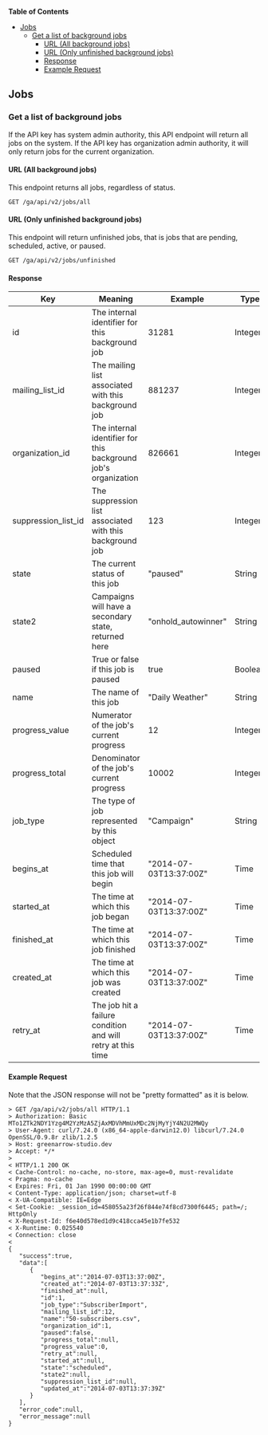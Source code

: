 <!-- START doctoc generated TOC please keep comment here to allow auto update -->
<!-- DON'T EDIT THIS SECTION, INSTEAD RE-RUN doctoc TO UPDATE -->
**Table of Contents**

- [Jobs](#jobs)
  - [Get a list of background jobs](#get-a-list-of-background-jobs)
    - [URL (All background jobs)](#url-all-background-jobs)
    - [URL (Only unfinished background jobs)](#url-only-unfinished-background-jobs)
    - [Response](#response)
    - [Example Request](#example-request)

<!-- END doctoc generated TOC please keep comment here to allow auto update -->

## Jobs

### Get a list of background jobs

If the API key has system admin authority, this API endpoint will return all
jobs on the system. If the API key has organization admin authority, it will
only return jobs for the current organization.

#### URL (All background jobs)

This endpoint returns all jobs, regardless of status.

    GET /ga/api/v2/jobs/all

#### URL (Only unfinished background jobs)

This endpoint will return unfinished jobs, that is jobs that are pending,
scheduled, active, or paused.

    GET /ga/api/v2/jobs/unfinished

#### Response

| Key                 | Meaning                                                        | Example                | Type    |
| ------------------- | -------------------------------------------------------------- | ---------------------- | ------- |
| id                  | The internal identifier for this background job                | 31281                  | Integer |
| mailing_list_id     | The mailing list associated with this background job           | 881237                 | Integer |
| organization_id     | The internal identifier for this background job's organization | 826661                 | Integer |
| suppression_list_id | The suppression list associated with this background job       | 123                    | Integer |
| state               | The current status of this job                                 | "paused"               | String  |
| state2              | Campaigns will have a secondary state, returned here           | "onhold_autowinner"    | String  |
| paused              | True or false if this job is paused                            | true                   | Boolean |
| name                | The name of this job                                           | "Daily Weather"        | String  |
| progress_value      | Numerator of the job's current progress                        | 12                     | Integer |
| progress_total      | Denominator of the job's current progress                      | 10002                  | Integer |
| job_type            | The type of job represented by this object                     | "Campaign"             | String  |
| begins_at           | Scheduled time that this job will begin                        | "2014-07-03T13:37:00Z" | Time    |
| started_at          | The time at which this job began                               | "2014-07-03T13:37:00Z" | Time    |
| finished_at         | The time at which this job finished                            | "2014-07-03T13:37:00Z" | Time    |
| created_at          | The time at which this job was created                         | "2014-07-03T13:37:00Z" | Time    |
| retry_at            | The job hit a failure condition and will retry at this time    | "2014-07-03T13:37:00Z" | Time    |

#### Example Request

Note that the JSON response will not be "pretty formatted" as it is below.

    > GET /ga/api/v2/jobs/all HTTP/1.1
    > Authorization: Basic MTo1ZTk2NDY1Yzg4M2YzMzA5ZjAxMDVhMmUxMDc2NjMyYjY4N2U2MWQy
    > User-Agent: curl/7.24.0 (x86_64-apple-darwin12.0) libcurl/7.24.0 OpenSSL/0.9.8r zlib/1.2.5
    > Host: greenarrow-studio.dev
    > Accept: */*
    >
    < HTTP/1.1 200 OK
    < Cache-Control: no-cache, no-store, max-age=0, must-revalidate
    < Pragma: no-cache
    < Expires: Fri, 01 Jan 1990 00:00:00 GMT
    < Content-Type: application/json; charset=utf-8
    < X-UA-Compatible: IE=Edge
    < Set-Cookie: _session_id=458055a23f26f844e74f8cd7300f6445; path=/; HttpOnly
    < X-Request-Id: f6e40d578ed1d9c418cca45e1b7fe532
    < X-Runtime: 0.025540
    < Connection: close
    <
    {
       "success":true,
       "data":[
          {
             "begins_at":"2014-07-03T13:37:00Z",
             "created_at":"2014-07-03T13:37:33Z",
             "finished_at":null,
             "id":1,
             "job_type":"SubscriberImport",
             "mailing_list_id":12,
             "name":"50-subscribers.csv",
             "organization_id":1,
             "paused":false,
             "progress_total":null,
             "progress_value":0,
             "retry_at":null,
             "started_at":null,
             "state":"scheduled",
             "state2":null,
             "suppression_list_id":null,
             "updated_at":"2014-07-03T13:37:39Z"
          }
       ],
       "error_code":null,
       "error_message":null
    }
